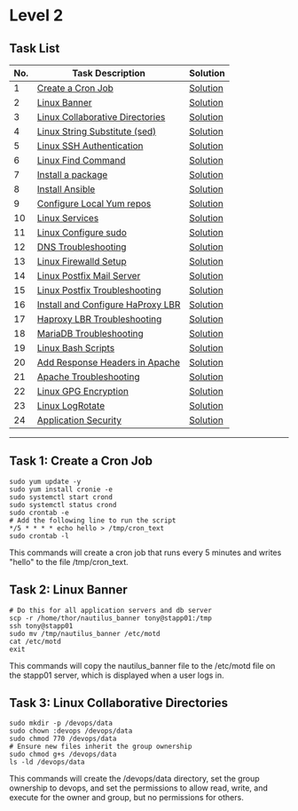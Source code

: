 # Level 2

## Task List

| No. | Task Description                                                                | Solution                                               |
| --- | ------------------------------------------------------------------------------- | ------------------------------------------------------ |
| 1   | [Create a Cron Job](#task-1-create-a-cron-job)                                  | [Solution](#task-1-create-a-cron-job)                  |
| 2   | [Linux Banner](#task-2-linux-banner)                                            | [Solution](#task-2-linux-banner)                       |
| 3   | [Linux Collaborative Directories](#task-3-linux-collaborative-directories)      | [Solution](#task-3-linux-collaborative-directories)    |
| 4   | [Linux String Substitute (sed)](#task-4-linux-string-substitute-sed)            | [Solution](#task-4-linux-string-substitute-sed)        |
| 5   | [Linux SSH Authentication](#task-5-linux-ssh-authentication)                    | [Solution](#task-5-linux-ssh-authentication)           |
| 6   | [Linux Find Command](#task-6-linux-find-command)                                | [Solution](#task-6-linux-find-command)                 |
| 7   | [Install a package](#task-7-install-a-package)                                  | [Solution](#task-7-install-a-package)                  |
| 8   | [Install Ansible](#task-8-install-ansible)                                      | [Solution](#task-8-install-ansible)                    |
| 9   | [Configure Local Yum repos](#task-9-configure-local-yum-repos)                  | [Solution](#task-9-configure-local-yum-repos)          |
| 10  | [Linux Services](#task-10-linux-services)                                       | [Solution](#task-10-linux-services)                    |
| 11  | [Linux Configure sudo](#task-11-linux-configure-sudo)                           | [Solution](#task-11-linux-configure-sudo)              |
| 12  | [DNS Troubleshooting](#task-12-dns-troubleshooting)                             | [Solution](#task-12-dns-troubleshooting)               |
| 13  | [Linux Firewalld Setup](#task-13-linux-firewalld-setup)                         | [Solution](#task-13-linux-firewalld-setup)             |
| 14  | [Linux Postfix Mail Server](#task-14-linux-postfix-mail-server)                 | [Solution](#task-14-linux-postfix-mail-server)         |
| 15  | [Linux Postfix Troubleshooting](#task-15-linux-postfix-troubleshooting)         | [Solution](#task-15-linux-postfix-troubleshooting)     |
| 16  | [Install and Configure HaProxy LBR](#task-16-install-and-configure-haproxy-lbr) | [Solution](#task-16-install-and-configure-haproxy-lbr) |
| 17  | [Haproxy LBR Troubleshooting](#task-17-haproxy-lbr-troubleshooting)             | [Solution](#task-17-haproxy-lbr-troubleshooting)       |
| 18  | [MariaDB Troubleshooting](#task-18-mariadb-troubleshooting)                     | [Solution](#task-18-mariadb-troubleshooting)           |
| 19  | [Linux Bash Scripts](#task-19-linux-bash-scripts)                               | [Solution](#task-19-linux-bash-scripts)                |
| 20  | [Add Response Headers in Apache](#task-20-add-response-headers-in-apache)       | [Solution](#task-20-add-response-headers-in-apache)    |
| 21  | [Apache Troubleshooting](#task-21-apache-troubleshooting)                       | [Solution](#task-21-apache-troubleshooting)            |
| 22  | [Linux GPG Encryption](#task-22-linux-gpg-encryption)                           | [Solution](#task-22-linux-gpg-encryption)              |
| 23  | [Linux LogRotate](#task-23-linux-logrotate)                                     | [Solution](#task-23-linux-logrotate)                   |
| 24  | [Application Security](#task-24-application-security)                           | [Solution](#task-24-application-security)              |


----------------------------------------------------------------------------

## Task 1: Create a Cron Job

```shell
sudo yum update -y
sudo yum install cronie -e
sudo systemctl start crond
sudo systemctl status crond
sudo crontab -e
# Add the following line to run the script 
*/5 * * * * echo hello > /tmp/cron_text
sudo crontab -l
```
This commands will create a cron job that runs every 5 minutes and writes "hello" to the file /tmp/cron_text.

## Task 2: Linux Banner

```shell
# Do this for all application servers and db server
scp -r /home/thor/nautilus_banner tony@stapp01:/tmp
ssh tony@stapp01
sudo mv /tmp/nautilus_banner /etc/motd
cat /etc/motd
exit
```
This commands will copy the nautilus_banner file to the /etc/motd file on the stapp01 server, which is displayed when a user logs in.

## Task 3: Linux Collaborative Directories

```shell
sudo mkdir -p /devops/data
sudo chown :devops /devops/data
sudo chmod 770 /devops/data
# Ensure new files inherit the group ownership
sudo chmod g+s /devops/data
ls -ld /devops/data
```
This commands will create the /devops/data directory, set the group ownership to devops, and set the permissions to allow read, write, and execute for the owner and group, but no permissions for others.
